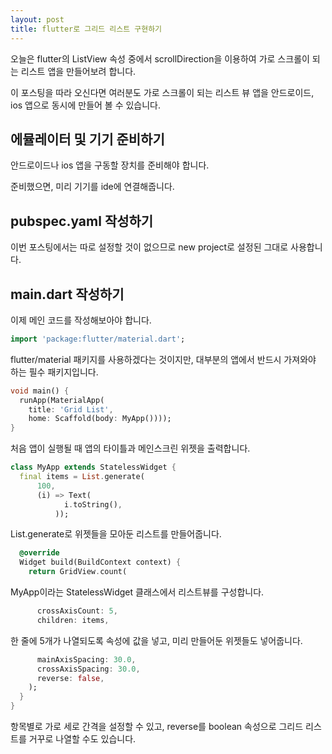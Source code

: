 ```yaml
---
layout: post
title: flutter로 그리드 리스트 구현하기
---
```


오늘은 flutter의 ListView 속성 중에서 scrollDirection을 이용하여 가로 스크롤이 되는 리스트 앱을 만들어보려 합니다.

이 포스팅을 따라 오신다면 여러분도 가로 스크롤이 되는 리스트 뷰 앱을 안드로이드, ios 앱으로 동시에 만들어 볼 수 있습니다.

## 에뮬레이터 및 기기 준비하기

안드로이드나 ios 앱을 구동할 장치를 준비해야 합니다.

준비했으면, 미리 기기를 ide에 연결해줍니다.

## pubspec.yaml 작성하기

이번 포스팅에서는 따로 설정할 것이 없으므로 new project로 설정된 그대로 사용합니다.

## main.dart 작성하기

이제 메인 코드를 작성해보아야 합니다.

```dart
import 'package:flutter/material.dart';
```

flutter/material 패키지를 사용하겠다는 것이지만, 대부분의 앱에서 반드시 가져와야 하는 필수 패키지입니다.

```dart
void main() {
  runApp(MaterialApp(
    title: 'Grid List', 
    home: Scaffold(body: MyApp())));
}
```

처음 앱이 실행될 때 앱의 타이틀과 메인스크린 위젯을 출력합니다.

```dart
class MyApp extends StatelessWidget {
  final items = List.generate(
      100,
      (i) => Text(
            i.toString(),
          ));
```

List.generate로 위젯들을 모아둔 리스트를 만들어줍니다.

```dart
  @override
  Widget build(BuildContext context) {
    return GridView.count(
```

MyApp이라는 StatelessWidget 클래스에서 리스트뷰를 구성합니다.

```dart
      crossAxisCount: 5,
      children: items,
```

한 줄에 5개가 나열되도록 속성에 값을 넣고, 미리 만들어둔 위젯들도 넣어줍니다.

```dart
      mainAxisSpacing: 30.0,
      crossAxisSpacing: 30.0,
      reverse: false,
    );
  }
}
```

항목별로 가로 세로 간격을 설정할 수 있고, reverse를 boolean 속성으로 그리드 리스트를 거꾸로 나열할 수도 있습니다.